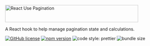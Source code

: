<img src='https://github.com/erictooth/react-use-pagination/raw/master/media/react-use-pagination.png' height='57' width='431' alt='React Use Pagination' />

A React hook to help manage pagination state and calculations.

[![GitHub license](https://img.shields.io/badge/license-MIT-blue.svg?style=flat-square)](https://github.com/erictooth/react-smart-promise/blob/master/LICENSE) [![npm version](https://img.shields.io/npm/v/react-use-pagination.svg?style=flat-square)](https://www.npmjs.com/package/react-use-pagination) ![code style: prettier](https://img.shields.io/badge/code_style-prettier-ff69b4.svg?style=flat-square) ![bundle size](https://badgen.net/bundlephobia/minzip/react-use-pagination@latest)
